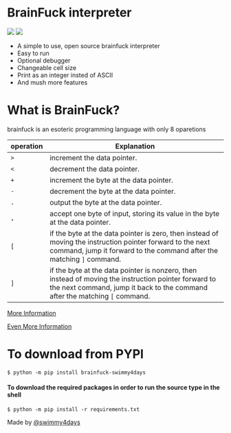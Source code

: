 # BrainFuck interpreter
![](https://img.shields.io/pypi/v/brainfuck-swimmy4days) ![](https://img.shields.io/pypi/l/brainfuck-swimmy4days) 
- A simple to use, open source brainfuck interpreter
- Easy to run
- Optional debugger
- Changeable  cell size
- Print as an integer insted of ASCII 
- And mush more features

# What is BrainFuck?
brainfuck is an esoteric programming language with only 8 oparetions

|operation  | Explanation|
|- | -|
|`>` |  increment the data pointer.|
|`<` | decrement the data pointer.|
|`+` | increment the byte at the data pointer.|
|`-`  | decrement the byte at the data pointer.|
|`.` | output the byte at the data pointer.|
|`,` | accept one byte of input, storing its value in the byte at the data pointer.|
|`[` |if the byte at the data pointer is zero, then instead of moving the instruction pointer forward to the next command, jump it forward to the command after the matching `]` command.|
|`]` |if the byte at the data pointer is nonzero, then instead of moving the instruction pointer forward to the next command, jump it back to the command after the matching `[` command.|
[More Information](https://en.wikipedia.org/wiki/Brainfuck)

[Even More Information](https://esolangs.org/wiki/Brainfuck)

# To download from PYPI 

`$ python -m pip install brainfuck-swimmy4days`

#### To download the required packages in order to run the source type in the shell 
`$ python -m pip install -r requirements.txt`

Made by [@swimmy4days](https://github.com/swimmy4days)
